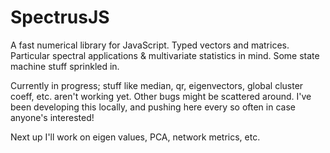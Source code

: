 SpectrusJS
==========

A fast numerical library for JavaScript.  Typed vectors and matrices.  Particular spectral applications & multivariate statistics in mind.  Some state machine stuff sprinkled in.

Currently in progress; stuff like median, qr, eigenvectors, global cluster coeff, etc. aren't working yet.  Other bugs might be scattered around.  I've been developing this locally, and pushing here every so often in case anyone's interested!

Next up I'll work on eigen values, PCA, network metrics, etc.
